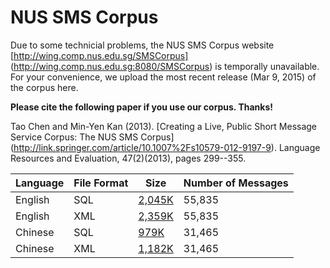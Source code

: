 # NUS SMS Corpus
Due to some technicial problems, the NUS SMS Corpus website [http://wing.comp.nus.edu.sg/SMSCorpus] (http://wing.comp.nus.edu.sg:8080/SMSCorpus) is temporally unavailable. For your convenience, we upload the most recent release (Mar 9, 2015) of the corpus here. 

**Please cite the following paper if you use our corpus. Thanks!**


Tao Chen and Min-Yen Kan (2013). [Creating a Live, Public Short Message Service Corpus: The NUS SMS Corpus] (http://link.springer.com/article/10.1007%2Fs10579-012-9197-9). Language Resources and Evaluation, 47(2)(2013), pages 299--355.


Language | File Format | Size | Number of Messages 
------------ | ------------- | -------------  | -------------
English | SQL | [2,045K](smsCorpus_en_sql_2015.03.09_all.zip) | 55,835
English | XML | [2,359K](smsCorpus_en_xml_2015.03.09_all.zip) | 55,835
Chinese | SQL | [979K](smsCorpus_zh_sql_2015.03.09.zip)   | 31,465
Chinese | XML | [1,182K](smsCorpus_zh_xml_2015.03.09.zip) | 31,465
    
    
